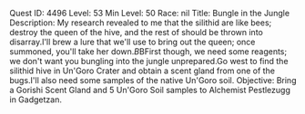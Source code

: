 Quest ID: 4496
Level: 53
Min Level: 50
Race: nil
Title: Bungle in the Jungle
Description: My research revealed to me that the silithid are like bees; destroy the queen of the hive, and the rest of should be thrown into disarray.I'll brew a lure that we'll use to bring out the queen; once summoned, you'll take her down.$B$BFirst though, we need some reagents; we don't want you bungling into the jungle unprepared.Go west to find the silithid hive in Un'Goro Crater and obtain a scent gland from one of the bugs.I'll also need some samples of the native Un'Goro soil.
Objective: Bring a Gorishi Scent Gland and 5 Un'Goro Soil samples to Alchemist Pestlezugg in Gadgetzan.

